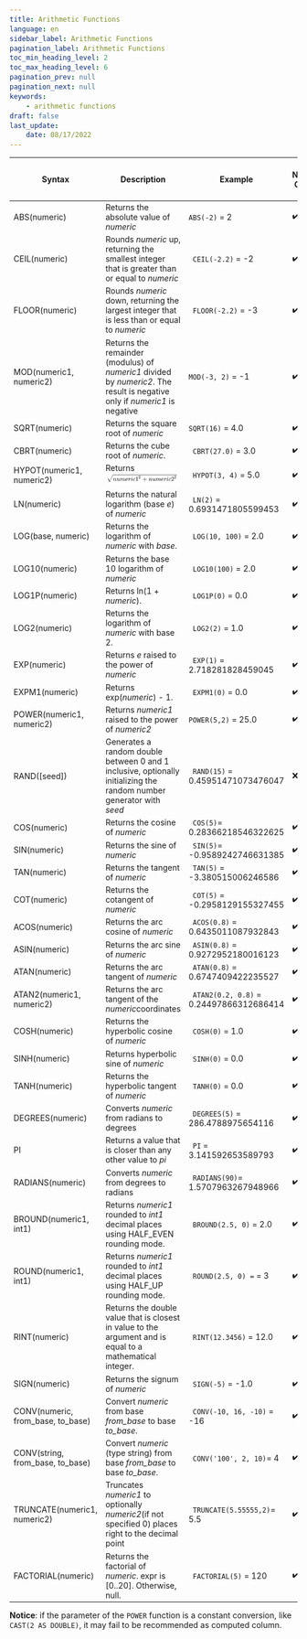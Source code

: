 ```yaml
---
title: Arithmetic Functions
language: en
sidebar_label: Arithmetic Functions
pagination_label: Arithmetic Functions
toc_min_heading_level: 2
toc_max_heading_level: 6
pagination_prev: null
pagination_next: null
keywords:
    - arithmetic functions
draft: false
last_update:
    date: 08/17/2022
---
```


| Syntax               | Description                                                | Example                  | Normal Query      | Pushdown Query    | Defined as Computed Column | Suggested as Computed Column |
| ------------------------------ | ------------------------------------------------------------ | ---------------------------- | ---------------------------- | ---------------------------- | ---------------------------- | -- |
| ABS(numeric)                   | Returns the absolute value of *numeric*                      | `ABS(-2)` = 2  | ✔️ | ✔️ | ✔️ | ✔️ |
| CEIL(numeric)                  | Rounds *numeric* up, returning the smallest integer that is greater than or equal to *numeric* | ` CEIL(-2.2)` = -2 | ✔️ | ✔️ | ✔️ | ✔️ |
| FLOOR(numeric)                 | Rounds *numeric* down, returning the largest integer that is less than or equal to *numeric* | ` FLOOR(-2.2)` = -3 | ✔️ | ✔️ | ✔️ | ✔️ |
| MOD(numeric1, numeric2)        | Returns the remainder (modulus) of *numeric1* divided by *numeric2*. The result is negative only if *numeric1* is negative | `MOD(-3, 2)` = -1 | ✔️ | ✔️ | ❌ | ❌ |
| SQRT(numeric)                  | Returns the square root of *numeric*                         | `SQRT(16)` = 4.0 | ✔️ | ✔️ | ✔️ | ❌ |
| CBRT(numeric)                  | Returns the cube root of *numeric*.                          | ` CBRT(27.0)` = 3.0 | ✔️ | ✔️ | ✔️ | ✔️ |
| HYPOT(numeric1, numeric2)      | Returns ![arithmetic_function](images/arithmetic_function.png) | ` HYPOT(3, 4)` = 5.0 | ✔️ | ✔️ | ✔️ | ✔️ |
| LN(numeric)                    | Returns the natural logarithm (base *e*) of *numeric*        | ` LN(2)` = 0.6931471805599453 | ✔️ | ✔️ | ✔️ | ✔️ |
| LOG(base, numeric)             | Returns the logarithm of *numeric* with *base*.              | ` LOG(10, 100)` = 2.0 | ✔️ | ✔️ | ✔️ | ✔️ |
| LOG10(numeric)                 | Returns the base 10 logarithm of *numeric*                   | ` LOG10(100)` = 2.0 | ✔️ | ✔️ | ✔️ | ✔️ |
| LOG1P(numeric)                 | Returns ln(1 + *numeric*).                                   | ` LOG1P(0)` = 0.0 | ✔️ | ✔️ | ✔️ | ✔️ |
| LOG2(numeric)                  | Returns the logarithm of *numeric* with base 2.              | ` LOG2(2)` = 1.0 | ✔️ | ✔️ | ✔️ | ✔️ |
| EXP(numeric)                   | Returns *e* raised to the power of *numeric*                 | ` EXP(1)` = 2.718281828459045 | ✔️ | ✔️ | ✔️ | ✔️ |
| EXPM1(numeric)                 | Returns exp(*numeric*) - 1.                                  | ` EXPM1(0)` = 0.0 | ✔️ | ✔️ | ✔️ | ✔️ |
| POWER(numeric1, numeric2)      | Returns *numeric1* raised to the power of *numeric2*         | `POWER(5,2)` = 25.0 | ✔️ | ✔️ | ✔️ | ✔️ |
| RAND([seed])                   | Generates a random double between 0 and 1 inclusive, optionally initializing the random number generator with *seed* | ` RAND(15)` = 0.45951471073476047 | ❌ | ✔️ | ❌ | ❌ |
| COS(numeric)                   | Returns the cosine of *numeric*                              | ` COS(5)`= 0.28366218546322625 | ✔️ | ✔️ | ✔️ | ✔️ |
| SIN(numeric)                   | Returns the sine of *numeric*                                | ` SIN(5)`= -0.9589242746631385 | ✔️ | ✔️ | ✔️ | ✔️ |
| TAN(numeric)                   | Returns the tangent of *numeric*                             | ` TAN(5)` = -3.380515006246586 | ✔️ | ✔️ | ✔️ | ✔️ |
| COT(numeric)                   | Returns the cotangent of *numeric*                           | ` COT(5)` = -0.2958129155327455 | ✔️ | ✔️ | ✔️ | ✔️ |
| ACOS(numeric)                  | Returns the arc cosine of *numeric*                          | ` ACOS(0.8)` = 0.6435011087932843 | ✔️ | ✔️ | ✔️ | ✔️ |
| ASIN(numeric)                  | Returns the arc sine of *numeric*                            | ` ASIN(0.8)` = 0.9272952180016123 | ✔️ | ✔️ | ✔️ | ✔️ |
| ATAN(numeric)                  | Returns the arc tangent of *numeric*                         | ` ATAN(0.8)` = 0.6747409422235527 | ✔️ | ✔️ | ✔️ | ✔️ |
| ATAN2(numeric1, numeric2)      | Returns the arc tangent of the *numeric*coordinates          | ` ATAN2(0.2, 0.8)` = 0.24497866312686414 | ✔️ | ✔️ | ✔️ | ✔️ |
| COSH(numeric)                  | Returns the hyperbolic cosine of *numeric*   | ` COSH(0)` = 1.0 | ✔️ | ✔️ | ✔️ | ✔️ |
| SINH(numeric)                  | Returns hyperbolic sine of *numeric*         | ` SINH(0)` = 0.0 | ✔️ | ✔️ | ✔️ | ✔️ |
| TANH(numeric)                  | Returns the hyperbolic tangent of *numeric*  | ` TANH(0)` = 0.0 | ✔️ | ✔️ | ✔️ | ✔️ |
| DEGREES(numeric)               | Converts *numeric* from radians to degrees                   | ` DEGREES(5)` = 286.4788975654116 | ✔️ | ✔️ | ✔️ | ✔️ |
| PI                             | Returns a value that is closer than any other value to *pi*  | ` PI` = 3.141592653589793           | ✔️         | ❌          | ❌          | ❌ |
| RADIANS(numeric)               | Converts *numeric* from degrees to radians                   | ` RADIANS(90)`= 1.5707963267948966 | ✔️ | ✔️ | ✔️ | ✔️ |
| BROUND(numeric1, int1)         | Returns *numeric1* rounded to *int1* decimal places using HALF_EVEN rounding mode.            | ` BROUND(2.5, 0)` = 2.0 | ✔️ | ✔️ | ✔️ | ✔️ |
| ROUND(numeric1, int1)          | Returns *numeric1* rounded to *int1* decimal places using HALF_UP rounding mode.               | ` ROUND(2.5, 0) =` = 3 | ✔️ | ✔️ | ✔️ | ✔️ |
| RINT(numeric)                  | Returns the double value that is closest in value to the argument and is equal to a mathematical integer. | ` RINT(12.3456)` = 12.0 | ✔️ | ✔️ | ✔️ | ✔️ |
| SIGN(numeric)                  | Returns the signum of *numeric*                              | ` SIGN(-5)` = -1.0 | ✔️ | ✔️ | ✔️ | ✔️ |
| CONV(numeric, from_base, to_base)     | Convert *numeric* from base *from_base* to base *to_base*. | ` CONV(-10, 16, -10)` = -16 | ✔️ | ✔️ | ✔️ | ✔️ |
| CONV(string, from_base, to_base)      | Convert *numeric* (type string) from base *from_base* to base *to_base*. | ` CONV('100', 2, 10)`= 4 | ✔️ | ✔️ | ✔️ | ✔️ |
| TRUNCATE(numeric1, numeric2)   | Truncates *numeric1* to optionally *numeric2*(if not specified 0) places right to the decimal point | ` TRUNCATE(5.55555,2)`= 5.5 | ✔️ | ✔️ | ✔️ | ✔️ |
| FACTORIAL(numeric)             | Returns the factorial of *numeric*. expr is [0..20]. Otherwise, null. | ` FACTORIAL(5)` = 120 | ✔️ | ✔️ | ✔️ | ✔️ |

**Notice**:  if the parameter of the `POWER` function is a constant conversion, like `CAST(2 AS DOUBLE)`, it may fail to be recommended as computed column.
